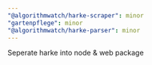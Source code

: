 ```yaml
---
"@algorithmwatch/harke-scraper": minor
"gartenpflege": minor
"@algorithmwatch/harke-parser": minor
---
```


Seperate harke into node & web package
